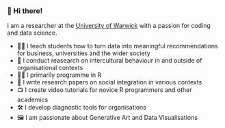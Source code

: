 ### 👋 Hi there!

I am a researcher at the [University of Warwick](https://warwick.ac.uk) with a passion for coding and data science.

- 👨‍🏫 I teach students how to turn data into meaningful recommendations for business, universities and the wider society
- 🧐 I conduct reasearch on intercultural behaviour in and outside of organisational contexts
- 👨‍💻 I primarily programme in R
- 📝 I write research papers on social integration in various contexts
- 📺 I create video tutorials for novice R programmers and other academics
- 🛠 I develop diagnostic tools for organisations
- 🖼️ I am passionate about Generative Art and Data Visualisations
